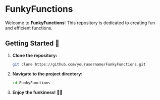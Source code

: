 # FunkyFunctions

Welcome to **FunkyFunctions**! This repository is dedicated to creating fun and efficient functions.

## Getting Started 🚀

1. **Clone the repository:**

    ```bash
    git clone https://github.com/yourusername/FunkyFunctions.git
    ```

2. **Navigate to the project directory:**

    ```bash
    cd FunkyFunctions
    ```

3. **Enjoy the funkiness!** 💃🕺


